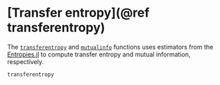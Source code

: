# [Transfer entropy](@ref transferentropy)

The [`transferentropy`](@ref) and [`mutualinfo`](@ref) functions uses estimators from the
[Entropies.jl](https://github.com/JuliaDynamics/Entropies.jl) to compute transfer entropy
and mutual information, respectively.

```@docs
transferentropy
```
